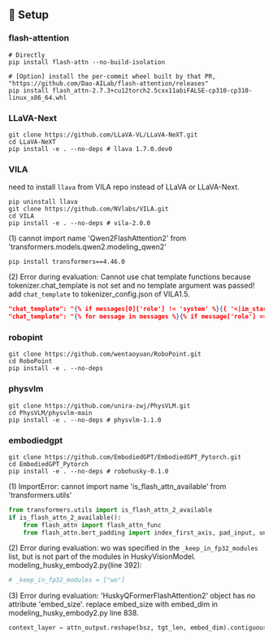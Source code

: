 
## 🔨 Setup

### flash-attention
```
# Directly
pip install flash-attn --no-build-isolation

# [Option] install the per-commit wheel built by that PR, "https://github.com/Dao-AILab/flash-attention/releases"
pip install flash_attn-2.7.3+cu12torch2.5cxx11abiFALSE-cp310-cp310-linux_x86_64.whl
```

### LLaVA-Next
```
git clone https://github.com/LLaVA-VL/LLaVA-NeXT.git
cd LLaVA-NeXT
pip install -e . --no-deps # llava 1.7.0.dev0 
```

### VILA
need to install `llava` from VILA repo instead of LLaVA or LLaVA-Next.
```
pip uninstall llava
git clone https://github.com/NVlabs/VILA.git
cd VILA
pip install -e . --no-deps # vila-2.0.0
```
(1) cannot import name 'Qwen2FlashAttention2' from 'transformers.models.qwen2.modeling_qwen2'
```
pip install transformers==4.46.0
```
(2) Error during evaluation: Cannot use chat template functions because tokenizer.chat_template is not set and no template argument was passed!
add `chat_template` to tokenizer_config.json of VILA1.5.
```json
"chat_template": "{% if messages[0]['role'] != 'system' %}{{ '<|im_start|>system\nYou are a helpful assistant<|im_end|>\n' }}{% endif %}{% for message in messages if message['content'] is not none %}{{ '<|im_start|>' + message['role'] + '\n' + message['content'] + '<|im_end|>' + '\n' }}{% endfor %}{% if add_generation_prompt %}{{ '<|im_start|>assistant\n' }}{% endif %}",
"chat_template": "{% for message in messages %}{% if message['role'] == 'user' %}{{ 'USER: ' + message['content'] + ' ' }}{% elif message['role'] == 'assistant' %}{{ 'ASSISTANT: ' + message['content'] + '</s>' }}{% endif %}{% endfor %}{% if add_generation_prompt %}{{ 'ASSISTANT:' }}{% endif %}"
```

### robopint
```
git clone https://github.com/wentaoyuan/RoboPoint.git
cd RoboPoint
pip install -e . --no-deps 
```

### physvlm
```
git clone https://github.com/unira-zwj/PhysVLM.git
cd PhysVLM/physvlm-main
pip install -e . --no-deps # physvlm-1.1.0 
```

### embodiedgpt
```
git clone https://github.com/EmbodiedGPT/EmbodiedGPT_Pytorch.git
cd EmbodiedGPT_Pytorch
pip install -e . --no-deps # robohusky-0.1.0
```
(1) ImportError: cannot import name 'is_flash_attn_available' from 'transformers.utils'
```python
from transformers.utils import is_flash_attn_2_available
if is_flash_attn_2_available():
    from flash_attn import flash_attn_func
    from flash_attn.bert_padding import index_first_axis, pad_input, unpad_input  # noqa
```
(2) Error during evaluation: wo was specified in the `_keep_in_fp32_modules` list, but is not part of the modules in HuskyVisionModel.
modeling_husky_embody2.py(line 392): 
```python
# _keep_in_fp32_modules = ["wo"]
```
(3) Error during evaluation: 'HuskyQFormerFlashAttention2' object has no attribute 'embed_size'.
replace embed_size with embed_dim in modeling_husky_embody2.py line 838.
```python
context_layer = attn_output.reshape(bsz, tgt_len, embed_dim).contiguous()
```